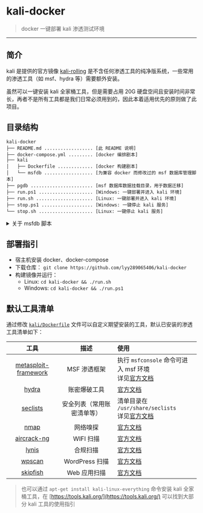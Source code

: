 # kali-docker

> docker 一键部署 kali 渗透测试环境

------

## 简介

kali 是提供的官方镜像 [kali-rolling](https://hub.docker.com/r/kalilinux/kali-rolling) 是不含任何渗透工具的纯净版系统，一些常用的渗透工具（如 msf、hydra 等）需要额外安装。

虽然可以一键安装 kali 全家桶工具，但是需要占用 20G 硬盘空间且安装时间非常长，再者不是所有工具都是我们日常必须用到的，因此本着适用优先的原则做了此项目。


## 目录结构

```
kali-docker
├── README.md .................. [此 README 说明]
├── docker-compose.yml ......... [docker 编排剧本]
├── kali
│   ├── Dockerfile ............. [docker 构建剧本]
│   └── msfdb .................. [为兼容 docker 而修改过的 msf 数据库管理脚本]
├── pgdb ....................... [msf 数据库数据挂载目录，用于数据迁移]
├── run.ps1 .................... [Windows: 一键部署并进入 kali 环境]
├── run.sh ..................... [Linux: 一键部署并进入 kali 环境]
├── stop.ps1 ................... [Windows: 一键停止 kali 服务]
└── stop.sh .................... [Linux: 一键停止 kali 服务]
```

<details>
<summary>关于 msfdb 脚本</summary>
<br/>

即 `/usr/bin/msfdb` 脚本，本用于控制 msf 数据库的初始化、启动、停止等。

但是由于该脚本涉及到 `systemctl` 命令，因此在 docker 环境无法直接使用。

不过本项目把 msf 的 pg 数据库以容器形式部署，因此不需要使用此脚本管理数据库的启停，但是需要利用该脚本的初始化能力，因此这里针对其初始化相关的代码做了一定的修改，主要修改的地方有 3 处：

- 注释 `init_db()` 方法的 `start_db` 语句以避免 `systemctl` 命令调用
- 注释 `init_db()` 方法的 `DB_PASS=$(pw_gen)` 语句，使用与 [docker-compose.yml](docker-compose.yml) 相同的固定密码而非随机密码
- 修改输出到 `/usr/share/metasploit-framework/config/database.yml` 的 `DB_HOST` 配置与 [docker-compose.yml](docker-compose.yml) 所分配的 PG 数据库 IP 一致（原本固定为 localhost）

以后若新版本的 msf 框架不适用此脚本，可据此对应修改新版本的 `/usr/bin/msfdb` 脚本。

</details>


## 部署指引

- 宿主机安装 docker、docker-compose
- 下载仓库： `git clone https://github.com/lyy289065406/kali-docker`
- 构建镜像并运行：
    - Linux: `cd kali-docker && ./run.sh`
    - Windows: `cd kali-docker && ./run.ps1`


## 默认工具清单

通过修改 [`kali/Dockerfile`](kali/Dockerfile) 文件可以自定义期望安装的工具，默认已安装的渗透工具清单如下：

| 工具 | 描述 | 使用 |
|:----:|:----:|:----|
| [metasploit-framework](https://github.com/rapid7/metasploit-framework) | MSF 渗透框架 | 执行 `msfconsole` 命令可进入 msf 环境<br/>详见[官方文档](https://tools.kali.org/exploitation-tools/metasploit-framework) |
| [hydra](https://github.com/vanhauser-thc/thc-hydra) | 账密爆破工具 | [官方文档](https://tools.kali.org/password-attacks/hydra) |
| [seclists](https://github.com/danielmiessler/SecLists) | 安全列表（常用账密清单等） | 清单目录在 `/usr/share/seclists`<br/>详见[官方文档](https://tools.kali.org/password-attacks/seclists) |
| [nmap](https://github.com/nmap/nmap) | 网络嗅探 | [官方文档](https://tools.kali.org/information-gathering/nmap) |
| [aircrack-ng](https://github.com/aircrack-ng/aircrack-ng) | WIFI 扫描 | [官方文档](https://tools.kali.org/wireless-attacks/aircrack-ng) |
| [lynis](https://github.com/CISOfy/lynis) | 合规扫描 | [官方文档](https://tools.kali.org/vulnerability-analysis/lynis) |
| [wpscan](https://github.com/wpscanteam/wpscan) | WordPress 扫描 | [官方文档](https://tools.kali.org/web-applications/wpscan) |
| [skipfish](https://github.com/spinkham/skipfish) | Web 应用扫描 | [官方文档](https://tools.kali.org/web-applications/skipfish) |

> 也可以通过 `apt-get install kali-linux-everything` 命令安装 kali 全家桶工具，在 [https://tools.kali.org/](https://tools.kali.org/) 可以找到大部分 kali 工具的使用指引
